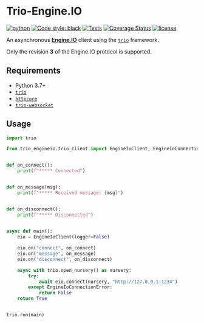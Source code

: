 
# Trio-Engine.IO

[![python](https://img.shields.io/badge/python-3.7%2B-blue)](https://github.com/Elmeric/trio-engineio)
[![Code style: black](https://img.shields.io/badge/code%20style-black-000000.svg)](https://github.com/psf/black)
[![Tests](https://github.com/Elmeric/trio-engineio/actions/workflows/test.yml/badge.svg)](https://github.com/Elmeric/trio-engineio/actions/workflows/test.yml)
[![Coverage Status](https://coveralls.io/repos/github/Elmeric/trio-engineio/badge.svg)](https://coveralls.io/github/Elmeric/trio-engineio)
[![license](https://img.shields.io/badge/license-BSD--3--Clause-green)](https://github.com/Elmeric/trio-engineio/blob/master/LICENSE)

An asynchronous **[Engine.IO](https://github.com/socketio/engine.io-protocol/tree/v3)** client using the [`trio`](https://trio.readthedocs/en/latest) framework.

Only the revision **3** of the Engine.IO protocol is supported.

## Requirements

- Python 3.7+
- [`trio`](https://trio.readthedocs.io/)
- [`httpcore`](https://www.encode.io/httpcore/)
- [`trio-websocket`](https://trio-websocket.readthedocs.io/)

## Usage

```Python
import trio

from trio_engineio.trio_client import EngineIoClient, EngineIoConnectionError


def on_connect():
    print(f"***** Connected")


def on_message(msg):
    print(f"***** Received message: {msg}")


def on_disconnect():
    print(f"***** Disconnected")

    
async def main():
    eio = EngineIoClient(logger=False)

    eio.on("connect", on_connect)
    eio.on("message", on_message)
    eio.on("disconnect", on_disconnect)

    async with trio.open_nursery() as nursery:
        try:
            await eio.connect(nursery, "http://127.0.0.1:1234")
        except EngineIoConnectionError:
            return False
    return True


trio.run(main)
```
